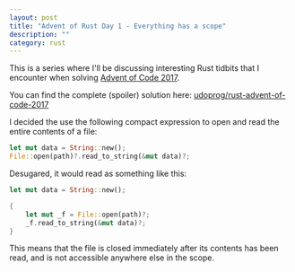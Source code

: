 ```yaml
---
layout: post
title: "Advent of Rust Day 1 - Everything has a scope"
description: ""
category: rust
---
```


This is a series where I'll be discussing interesting Rust tidbits that I encounter when solving
[Advent of Code 2017].

You can find the complete (spoiler) solution here: [udoprog/rust-advent-of-code-2017]

[Advent of Code 2017]: http://adventofcode.com/2017
[udoprog/rust-advent-of-code-2017]: https://github.com/udoprog/rust-advent-of-code-2017

<!-- more -->

I decided the use the following compact expression to open and read the entire contents of a file:

```rust
let mut data = String::new();
File::open(path)?.read_to_string(&mut data)?;
```

Desugared, it would read as something like this:

```rust
let mut data = String::new();

{
    let mut _f = File::open(path)?;
    _f.read_to_string(&mut data)?;
}
```

This means that the file is closed immediately after its contents has been read, and is not
accessible anywhere else in the scope.
